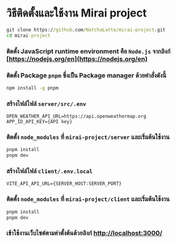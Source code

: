 # วิธีติดตั้งและใช้งาน Mirai project
```cmd
git clone https://github.com/NatchaLatte/mirai-project.git
cd mirai-project
```
### ติดตั้ง JavaScript runtime environment คือ `Node.js` จากลิงก์ [https://nodejs.org/en](https://nodejs.org/en)
### ติดตั้ง Package `pnpm` ซึ่งเป็น Package manager ด้วยคำสั่งดังนี้
```cmd
npm install -g pnpm
```
### สร้างไฟล์ไฟล์ `server/src/.env`
```.env
OPEN_WEATHER_API_URL=https://api.openweathermap.org
APP_ID_API_KEY={API key}
```
### ติดตั้ง `node_modules` ที่ `mirai-project/server` และเริ่มต้นใช้งาน
```cmd
pnpm install
pnpm dev
```
### สร้างไฟล์ไฟล์ `client/.env.local`
```.env
VITE_API_API_URL={SERVER_HOST:SERVER_PORT}
```
### ติดตั้ง `node_modules` ที่ `mirai-project/client` และเริ่มต้นใช้งาน
```cmd
pnpm install
pnpm dev
```
### เข้าใช้งานเว็บไซต์ตามค่าตั้งต้นด้วยลิงก์ [http://localhost:3000/](http://localhost:3000/)
